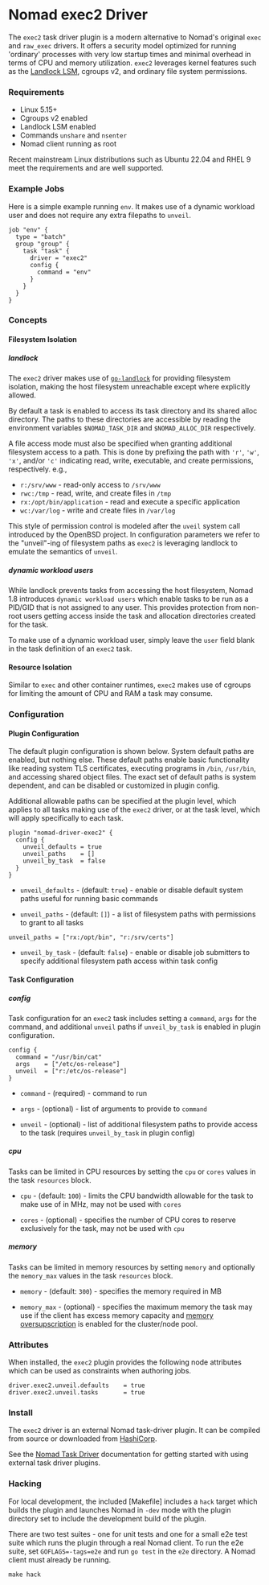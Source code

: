 # Nomad exec2 Driver

The `exec2` task driver plugin is a modern alternative to Nomad's original
`exec` and `raw_exec` drivers. It offers a security model optimized for running
'ordinary' processes with very low startup times and minimal overhead in terms
of CPU and memory utilization. `exec2` leverages kernel features such as the
[Landlock LSM](https://docs.kernel.org/security/landlock.html), cgroups v2, and
ordinary file system permissions.

### Requirements

- Linux 5.15+
- Cgroups v2 enabled
- Landlock LSM enabled
- Commands `unshare` and `nsenter`
- Nomad client running as root

Recent mainstream Linux distributions such as Ubuntu 22.04 and RHEL 9 meet the
requirements and are well supported.

### Example Jobs

Here is a simple example running `env`. It makes use of a dynamic workload
user and does not require any extra filepaths to `unveil`.

```hcl
job "env" {
  type = "batch"
  group "group" {
    task "task" {
      driver = "exec2"
      config {
        command = "env"
      }
    }
  }
}
```

### Concepts

#### Filesystem Isolation

##### landlock

The `exec2` driver makes use of [`go-landlock`](https://github.com/shoenig/go-landlock)
for providing filesystem isolation, making the host filesystem unreachable except
where explicitly allowed.

By default a task is enabled to access its task directory and its shared alloc
directory. The paths to these directories are accessible by reading the
environment variables `$NOMAD_TASK_DIR` and `$NOMAD_ALLOC_DIR` respectively.

A file access mode must also be specified when granting additional filesystem
access to a path. This is done by prefixing the path with `'r'`, `'w'`, `'x'`,
and/or `'c'` indicating read, write, executable, and create permissions, 
respectively. e.g.,

  - `r:/srv/www` - read-only access to `/srv/www`
  - `rwc:/tmp` - read, write, and create files in `/tmp`
  - `rx:/opt/bin/application` - read and execute a specific application
  - `wc:/var/log` - write and create files in `/var/log`

This style of permission control is modeled after the `uveil` system call
introduced by the OpenBSD project. In configuration parameters we refer to the
"unveil"-ing of filesystem paths as `exec2` is leveraging landlock to emulate
the semantics of `unveil`.

##### dynamic workload users

While landlock prevents tasks from accessing the host filesystem, Nomad 1.8
introduces `dynamic workload users` which enable tasks to be run as a PID/GID
that is not assigned to any user. This provides protection from non-root users
getting access inside the task and allocation directories created for the task.

To make use of a dynamic workload user, simply leave the `user` field blank
in the task definition of an `exec2` task.

#### Resource Isolation

Similar to `exec` and other container runtimes, `exec2` makes use of cgroups
for limiting the amount of CPU and RAM a task may consume.

### Configuration

#### Plugin Configuration

The default plugin configuration is shown below. System default paths are
enabled, but nothing else. These default paths enable basic functionality like
reading system TLS certificates, executing programs in `/bin`, `/usr/bin`, and
accessing shared object files. The exact set of default paths is system
dependent, and can be disabled or customized in plugin config.

Additional allowable paths can be specified at the plugin level, which applies
to all tasks making use of the `exec2` driver, or at the task level, which will
apply specifically to each task.

```hcl
plugin "nomad-driver-exec2" {
  config {
    unveil_defaults = true
    unveil_paths    = []
    unveil_by_task  = false
  }
}
```

  - `unveil_defaults` - (default: `true`) - enable or disable default system
  paths useful for running basic commands

  - `unveil_paths` - (default: `[]`) - a list of filesystem paths with permissions
  to grant to all tasks

  ```hcl
  unveil_paths = ["rx:/opt/bin", "r:/srv/certs"]
  ```

  - `unveil_by_task` - (default: `false`) - enable or disable job submitters to
  specify additional filesystem path access within task config

#### Task Configuration

##### config

Task configuration for an `exec2` task includes setting a `command`, `args` for
the command, and additional `unveil` paths if `unveil_by_task` is enabled in
plugin configuration.


```hcl
config {
  command = "/usr/bin/cat"
  args    = ["/etc/os-release"]
  unveil  = ["r:/etc/os-release"]
}
```

  - `command` - (required) - command to run

  - `args` - (optional) - list of arguments to provide to `command`

  - `unveil` - (optional) - list of additional filesystem paths to provide
  access to the task (requires `unveil_by_task` in plugin config)

##### cpu

Tasks can be limited in CPU resources by setting the `cpu` or `cores` values
in the task `resources` block.

  - `cpu` - (default: `100`) - limits the CPU bandwidth allowable for the task
  to make use of in MHz, may not be used with `cores`

  - `cores` - (optional) - specifies the number of CPU cores to reserve
  exclusively for the task, may not be used with `cpu`

##### memory

Tasks can be limited in memory resources by setting `memory` and optionally the
`memory_max` values in the task `resources` block.

  - `memory` - (default: `300`) - specifies the memory required in MB

  - `memory_max` - (optional) - specifies the maximum memory the task may use
  if the client has excess memory capacity and [memory oversupscription](https://developer.hashicorp.com/nomad/docs/job-specification/resources#memory-oversubscription)
  is enabled for the cluster/node pool.

### Attributes

When installed, the `exec2` plugin provides the following node attributes which
can be used as constraints when authoring jobs.

```text
driver.exec2.unveil.defaults    = true
driver.exec2.unveil.tasks       = true
```

### Install

The `exec2` driver is an external Nomad task-driver plugin. It can be compiled
from source or downloaded from [HashiCorp](https://releases.hashicorp.com/nomad-driver-exec2/).

See the [Nomad Task Driver](https://developer.hashicorp.com/nomad/docs/drivers)
documentation for getting started with using external task driver plugins.

### Hacking

For local development, the included [Makefile] includes a `hack` target which
builds the plugin and launches Nomad in `-dev` mode with the plugin directory
set to include the development build of the plugin.

There are two test suites - one for unit tests and one for a small e2e test
suite which runs the plugin through a real Nomad client. To run the e2e suite,
set `GOFLAGS=-tags=e2e` and run `go test` in the `e2e` directory. A Nomad client
must already be running.

```shell-session
make hack
```
